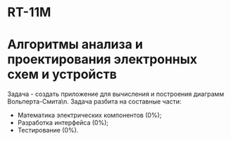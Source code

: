 # RT-11M
# Алгоритмы анализа и проектирования электронных схем и устройств
Задача - создать приложение для вычисления и построения диаграмм Вольперта-Смита\n.
Задача разбита на составные части: 
- Математика электрических компонентов (0%);
- Разработка интерфейса (0%);
- Тестирование (0%).
